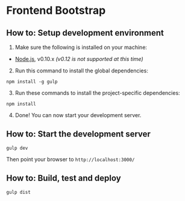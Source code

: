 # Frontend Bootstrap

## How to: Setup development environment
1. Make sure the following is installed on your machine:
  - [Node.js](http://nodejs.org/), v0.10.x *(v0.12 is not supported at this time)*
2. Run this command to install the global dependencies:

  ```
  npm install -g gulp
  ```
3. Run these commands to install the project-specific dependencies:

  ```
  npm install
  ```
4. Done! You can now start your development server.

## How to: Start the development server
```
gulp dev
```

Then point your browser to `http://localhost:3000/`

## How to: Build, test and deploy
```
gulp dist
```
